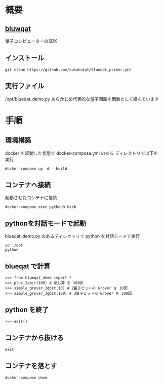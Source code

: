 # 概要

## [bluwqat](https://github.com/Blueqat/Blueqat)
量子コンピューターのSDK

## インストール
```
git clone https://github.com/kutakutat/blueqat_primer.git
```

## 実行ファイル
/opt/blueqat_demo.py
あらかじめ代表的な量子回路を関数として組んでいます

# 手順

## 環境構築
docker を起動した状態で
docker-compose.yml のある ディレクトリで以下を実行
```
docker-compose up -d --build
```

## コンテナへ接続
起動させたコンテナに接続 
```
docker-compose exec python3 bash
```

## pythonを対話モードで起動
blueqat_demo.py のあるディレクトリで python を対話モードで実行
```
cd ./opt
python
```

## blueqat で計算
```
>>> from blueqat_demo import *
>>> plus_2qbit(100) # 足し算 を 100回
>>> simple_grover_2qbit(10) # 2量子ビットの Grover を 10回
>>> simple_grover_3qbit(100) # 3量子ビットの Grover を 100回
```

## python を終了
```
>>> exit()
```

## コンテナから抜ける
```
exit
```

## コンテナを落とす
```
docker-compose down
```

